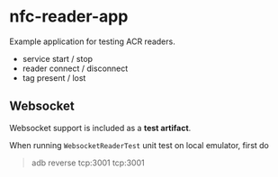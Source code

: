 # nfc-reader-app
Example application for testing ACR readers.

 * service start / stop
 * reader connect / disconnect
 * tag present / lost

## Websocket
Websocket support is included as a __test artifact__. 

When running `WebsocketReaderTest` unit test on local emulator, first do

> adb reverse tcp:3001 tcp:3001
 
